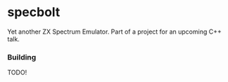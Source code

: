 # specbolt

Yet another ZX Spectrum Emulator. Part of a project for an upcoming C++ talk.

### Building

TODO!
